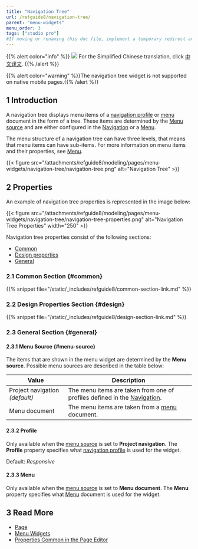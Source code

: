 ```yaml
---
title: "Navigation Tree"
url: /refguide8/navigation-tree/
parent: "menu-widgets"
menu_order: 3
tags: ["studio pro"]
#If moving or renaming this doc file, implement a temporary redirect and let the respective team know they should update the URL in the product. See Mapping to Products for more details.
---
```


{{% alert color="info" %}}
<img src="attachments/chinese-translation/china.png" style="display: inline-block; margin: 0" /> For the Simplified Chinese translation, click [中文译文](https://cdn.mendix.tencent-cloud.com/documentation/refguide8/navigation-tree.pdf).
{{% /alert %}}

{{% alert color="warning" %}}The navigation tree widget is not supported on native mobile pages.{{% /alert %}}

## 1 Introduction

A navigation tree displays menu items of a [navigation profile](/refguide8/navigation/#profiles) or [menu](/refguide8/menu/) document in the form of a tree. These items are determined by the [Menu source](#menu-source) and are either configured in the [Navigation](/refguide8/navigation/) or a [Menu](/refguide8/menu/).

The menu structure of a navigation tree can have three levels, that means that menu items can have sub-items. For more information on menu items and their properties, see [Menu](/refguide8/menu/). 

{{< figure src="/attachments/refguide8/modeling/pages/menu-widgets/navigation-tree/navigation-tree.png" alt="Navigation Tree" >}}

## 2 Properties

An example of navigation tree properties is represented in the image below:

{{< figure src="/attachments/refguide8/modeling/pages/menu-widgets/navigation-tree/navigation-tree-properties.png" alt="Navigation Tree Properties"   width="250"  >}}

Navigation tree properties consist of the following sections:

* [Common](#common)
* [Design properties](#design)
* [General](#general)

### 2.1 Common Section {#common}

{{% snippet file="/static/_includes/refguide8/common-section-link.md" %}}

### 2.2 Design Properties Section {#design}

{{% snippet file="/static/_includes/refguide8/design-section-link.md" %}}

### 2.3 General Section {#general}

#### 2.3.1 Menu Source {#menu-source}

The items that are shown in the menu widget are determined by the **Menu source**. Possible menu sources are described in the table below:

| Value              | Description                                                  |
| ------------------ | ------------------------------------------------------------ |
| Project navigation *(default)*  | The menu items are taken from one of profiles defined in the [Navigation](/refguide8/navigation/). |
| Menu document      | The menu items are taken from a [menu](/refguide8/menu/) document.       |

#### 2.3.2 Profile 

Only available when the [menu source](#menu-source) is set to **Project navigation**. The **Profile** property specifies what [navigation profile](/refguide8/navigation/#profiles) is used for the widget. 

Default: *Responsive*

#### 2.3.3 Menu 

Only available when the [menu source](#menu-source) is set to **Menu document**. The **Menu** property specifies what [Menu](/refguide8/menu/) document is used for the widget.

## 3 Read More

* [Page](/refguide8/page/)
* [Menu Widgets](/refguide8/menu-widgets/)
* [Properties Common in the Page Editor](/refguide8/common-widget-properties/)
